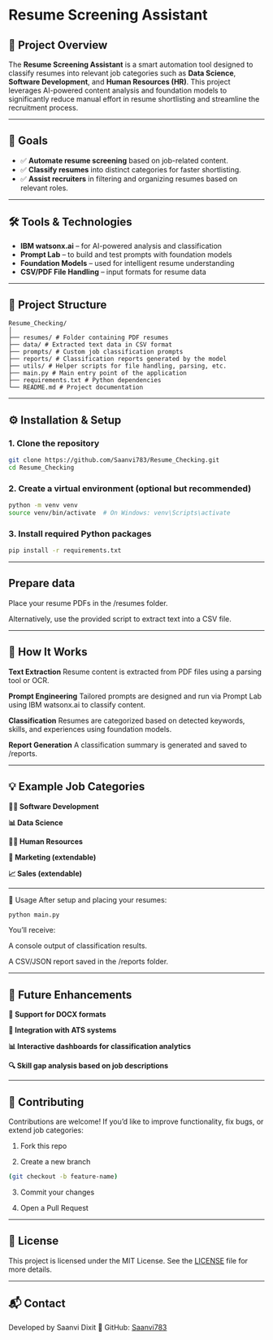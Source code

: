 # Resume Screening Assistant

## 📄 Project Overview

The **Resume Screening Assistant** is a smart automation tool designed to classify resumes into relevant job categories such as **Data Science**, **Software Development**, and **Human Resources (HR)**. This project leverages AI-powered content analysis and foundation models to significantly reduce manual effort in resume shortlisting and streamline the recruitment process.

---

## 🎯 Goals

- ✅ **Automate resume screening** based on job-related content.
- ✅ **Classify resumes** into distinct categories for faster shortlisting.
- ✅ **Assist recruiters** in filtering and organizing resumes based on relevant roles.

---

## 🛠️ Tools & Technologies

- **IBM watsonx.ai** – for AI-powered analysis and classification  
- **Prompt Lab** – to build and test prompts with foundation models  
- **Foundation Models** – used for intelligent resume understanding  
- **CSV/PDF File Handling** – input formats for resume data

---

## 📁 Project Structure
```tree
Resume_Checking/
│
├── resumes/ # Folder containing PDF resumes
├── data/ # Extracted text data in CSV format
├── prompts/ # Custom job classification prompts
├── reports/ # Classification reports generated by the model
├── utils/ # Helper scripts for file handling, parsing, etc.
├── main.py # Main entry point of the application
├── requirements.txt # Python dependencies
└── README.md # Project documentation
```

---

## ⚙️ Installation & Setup

### 1. Clone the repository
```bash
git clone https://github.com/Saanvi783/Resume_Checking.git
cd Resume_Checking
```
### 2. Create a virtual environment (optional but recommended)
```bash
python -m venv venv
source venv/bin/activate  # On Windows: venv\Scripts\activate
```
### 3. Install required Python packages
```bash
pip install -r requirements.txt
```
---

## Prepare data
Place your resume PDFs in the /resumes folder.

Alternatively, use the provided script to extract text into a CSV file.

---

## 🧠 How It Works
**Text Extraction**
Resume content is extracted from PDF files using a parsing tool or OCR.

**Prompt Engineering**
Tailored prompts are designed and run via Prompt Lab using IBM watsonx.ai to classify content.

**Classification**
Resumes are categorized based on detected keywords, skills, and experiences using foundation models.

**Report Generation**
A classification summary is generated and saved to /reports.

---

## 💡 Example Job Categories
**👩‍💻 Software Development**

**📊 Data Science**

**🧑‍💼 Human Resources**

**🛒 Marketing (extendable)**

**📈 Sales (extendable)**

---

🚀 Usage
After setup and placing your resumes:
```bash
python main.py
```
You’ll receive:

A console output of classification results.

A CSV/JSON report saved in the /reports folder.

---

## 📌 Future Enhancements
**📁 Support for DOCX formats**

**🧠 Integration with ATS systems**

**📊 Interactive dashboards for classification analytics**

**🔍 Skill gap analysis based on job descriptions**

---

## 🤝 Contributing
Contributions are welcome! If you’d like to improve functionality, fix bugs, or extend job categories:

1. Fork this repo

2. Create a new branch
```bash
(git checkout -b feature-name)
```
3. Commit your changes

4. Open a Pull Request

---

## 📄 License
This project is licensed under the MIT License.
See the [LICENSE](LICENSE.md) file for more details.

---

## 📬 Contact
Developed by Saanvi Dixit
🔗 GitHub: [Saanvi783](https://github.com/Saanvi783)

